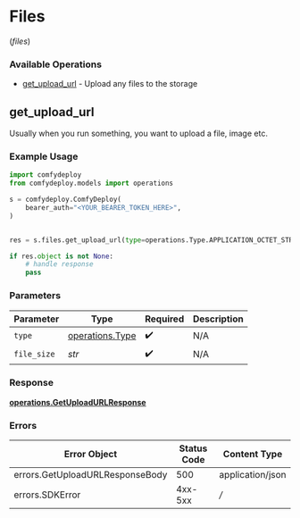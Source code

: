 # Files
(*files*)

### Available Operations

* [get_upload_url](#get_upload_url) - Upload any files to the storage

## get_upload_url

Usually when you run something, you want to upload a file, image etc.

### Example Usage

```python
import comfydeploy
from comfydeploy.models import operations

s = comfydeploy.ComfyDeploy(
    bearer_auth="<YOUR_BEARER_TOKEN_HERE>",
)


res = s.files.get_upload_url(type=operations.Type.APPLICATION_OCTET_STREAM, file_size='<value>')

if res.object is not None:
    # handle response
    pass

```

### Parameters

| Parameter                                          | Type                                               | Required                                           | Description                                        |
| -------------------------------------------------- | -------------------------------------------------- | -------------------------------------------------- | -------------------------------------------------- |
| `type`                                             | [operations.Type](../../models/operations/type.md) | :heavy_check_mark:                                 | N/A                                                |
| `file_size`                                        | *str*                                              | :heavy_check_mark:                                 | N/A                                                |


### Response

**[operations.GetUploadURLResponse](../../models/operations/getuploadurlresponse.md)**
### Errors

| Error Object                    | Status Code                     | Content Type                    |
| ------------------------------- | ------------------------------- | ------------------------------- |
| errors.GetUploadURLResponseBody | 500                             | application/json                |
| errors.SDKError                 | 4xx-5xx                         | */*                             |

